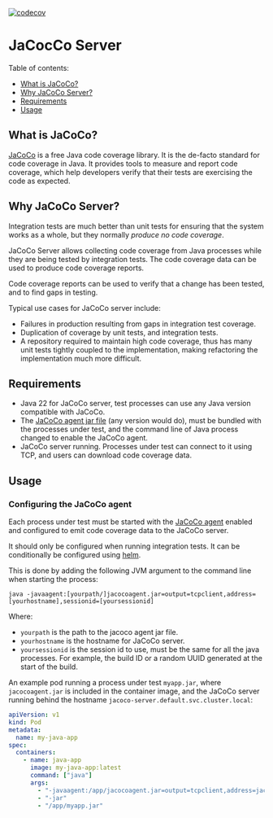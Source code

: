 [![codecov](https://codecov.io/gh/magner669/jacoco-server/branch/main/graph/badge.svg)](https://codecov.io/gh/magner669/jacoco-server)
# JaCocCo Server

Table of contents:
- [What is JaCoCo?](#what-is-jacoco)
- [Why JaCoCo Server?](#why-jacoco-server)
- [Requirements](#requirements)
- [Usage](#usage)

## What is JaCoCo? <a name="what-is-jacoco"></a>

[JaCoCo](https://www.jacoco.org/jacoco/trunk/doc/index.html) is a free Java code coverage library. It is the de-facto standard for code coverage in Java.
It provides tools to measure and report code coverage, which help developers verify that their tests are exercising the code as expected.

## Why JaCoCo Server? <a name="why-jacoco-server"></a>

Integration tests are much better than unit tests for ensuring that the
system works as a whole, but they normally _produce no code coverage_.

JaCoCo Server allows collecting code coverage from Java processes while they are
being tested by integration tests. The code coverage data can be used to produce code coverage reports.

Code coverage reports can be used to verify that a change has been tested, and
to find gaps in testing.

Typical use cases for JaCoCo server include:
* Failures in production resulting from gaps in integration test coverage.
* Duplication of coverage by unit tests, and integration tests.
* A repository required to maintain high code coverage, thus has many unit
  tests tightly coupled to the implementation, making refactoring the 
  implementation much more difficult.

## Requirements <a name="requirements"></a>

* Java 22 for JaCoCo server, test processes can use any Java version compatible with JaCoCo.
* The [JaCoCo agent jar file](https://mvnrepository.com/artifact/org.jacoco/org.jacoco.agent)
  (any version would do), must be bundled with the processes under test, 
  and the command line of Java process changed to enable the JaCoCo agent.
* JaCoCo server running. Processes under test can connect to it using TCP,
  and users can download code coverage data.

## Usage <a name="usage"></a>

### Configuring the JaCoCo agent

Each process under test must be started with the [JaCoCo agent](https://www.eclemma.org/jacoco/trunk/doc/agent.html) 
enabled and configured to emit code coverage data to the JaCoCo server.

It should only be configured when running integration tests. It can be conditionally be configured using
[helm](https://helm.sh/).

This is done by adding the following JVM argument to the command line when starting the process:
```
java -javaagent:[yourpath/]jacocoagent.jar=output=tcpclient,address=[yourhostname],sessionid=[yoursessionid]
```

Where:
* `yourpath` is the path to the jacoco agent jar file.
* `yourhostname` is the hostname for JaCoCo server.
* `yoursessionid` is the session id to use, must be the same for all the java processes. For example, 
   the build ID or a random UUID generated at the start of the build.

An example pod running a process under test `myapp.jar`, where `jacocoagent.jar` is included in the container image,
and the JaCoCo server running behind the hostname `jacoco-server.default.svc.cluster.local`:
```yaml
apiVersion: v1
kind: Pod
metadata:
  name: my-java-app
spec:
  containers:
    - name: java-app
      image: my-java-app:latest
      command: ["java"]
      args:
        - "-javaagent:/app/jacocoagent.jar=output=tcpclient,address=jacoco-server.default.svc.cluster.local,sessionid=my-build-id-123"
        - "-jar"
        - "/app/myapp.jar"
```
